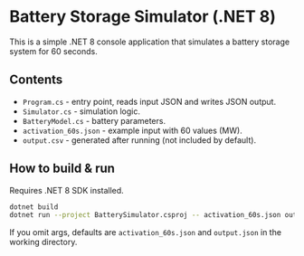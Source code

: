 # Battery Storage Simulator (.NET 8)

This is a simple .NET 8 console application that simulates a battery storage system for 60 seconds.

## Contents
- `Program.cs` - entry point, reads input JSON and writes JSON output.
- `Simulator.cs` - simulation logic.
- `BatteryModel.cs` - battery parameters.
- `activation_60s.json` - example input with 60 values (MW).
- `output.csv` - generated after running (not included by default).

## How to build & run
Requires .NET 8 SDK installed.

```bash
dotnet build
dotnet run --project BatterySimulator.csproj -- activation_60s.json output.json
```

If you omit args, defaults are `activation_60s.json` and `output.json` in the working directory.